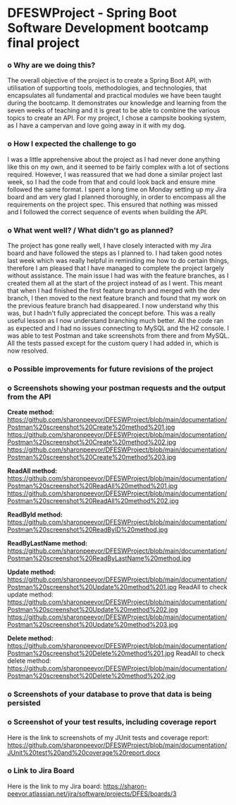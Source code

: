 # DFESWProject - Spring Boot Software Development bootcamp final project

### **o	Why are we doing this?**

The overall objective of the project is to create a Spring Boot API, with utilisation of supporting tools, methodologies, and technologies, that encapsulates all fundamental and practical modules we have been taught during the bootcamp. It demonstrates our knowledge and learning from the seven weeks of teaching and it is great to be able to combine the various topics to create an API. For my project, I chose a campsite booking system, as I have a campervan and love going away in it with my dog.

### **o	How I expected the challenge to go**

I was a little apprehensive about the project as I had never done anything like this on my own, and it seemed to be fairly complex with a lot of sections required. However, I was reassured that we had done a similar project last week, so I had the code from that and could look back and ensure mine followed the same format. I spent a long time on Monday setting up my Jira board and am very glad I planned thoroughly, in order to encompass all the requirements on the project spec. This ensured that nothing was missed and I followed the correct sequence of events when building the API.

### **o	What went well? / What didn't go as planned?**

The project has gone really well, I have closely interacted with my Jira board and have followed the steps as I planned to. I had taken good notes last week which was really helpful in reminding me how to do certain things, therefore I am pleased that I have managed to complete the project largely without assistance. The main issue I had was with the feature branches, as I created them all at the start of the project instead of as I went. This meant that when I had finished the first feature branch and merged with the dev branch, I then moved to the next feature branch and found that my work on the previous feature branch had disappeared. I now understand why this was, but I hadn't fully appreciated the concept before. This was a really useful lesson as I now understand branching much better. All the code ran as expected and I had no issues connecting to MySQL and the H2 console. I was able to test Postman and take screenshots from there and from MySQL. All the tests passed except for the custom query I had added in, which is now resolved. 

### **o	Possible improvements for future revisions of the project**








### **o	Screenshots showing your postman requests and the output from the API**

**Create method:**
https://github.com/sharonpeevor/DFESWProject/blob/main/documentation/Postman%20screenshot%20Create%20method%201.jpg
https://github.com/sharonpeevor/DFESWProject/blob/main/documentation/Postman%20screenshot%20Create%20method%202.jpg
https://github.com/sharonpeevor/DFESWProject/blob/main/documentation/Postman%20screenshot%20Create%20method%203.jpg

**ReadAll method:**
https://github.com/sharonpeevor/DFESWProject/blob/main/documentation/Postman%20screenshot%20ReadAll%20method%201.jpg
https://github.com/sharonpeevor/DFESWProject/blob/main/documentation/Postman%20screenshot%20ReadAll%20method%202.jpg

**ReadById method:**
https://github.com/sharonpeevor/DFESWProject/blob/main/documentation/Postman%20screenshot%20ReadByID%20method.jpg

**ReadByLastName method:**
https://github.com/sharonpeevor/DFESWProject/blob/main/documentation/Postman%20screenshot%20ReadByLastName%20method.jpg

**Update method:**
https://github.com/sharonpeevor/DFESWProject/blob/main/documentation/Postman%20screenshot%20Update%20method%201.jpg
ReadAll to check update method: 
https://github.com/sharonpeevor/DFESWProject/blob/main/documentation/Postman%20screenshot%20Update%20method%202.jpg
https://github.com/sharonpeevor/DFESWProject/blob/main/documentation/Postman%20screenshot%20Update%20method%203.jpg

**Delete method:**
https://github.com/sharonpeevor/DFESWProject/blob/main/documentation/Postman%20screenshot%20Delete%20method%201.jpg
ReadAll to check delete method:
https://github.com/sharonpeevor/DFESWProject/blob/main/documentation/Postman%20screenshot%20Delete%20method%202.jpg


### **o	Screenshots of your database to prove that data is being persisted**



### **o	Screenshot of your test results, including coverage report**

Here is the link to screenshots of my JUnit tests and coverage report:
https://github.com/sharonpeevor/DFESWProject/blob/main/documentation/JUnit%20test%20and%20coverage%20report.docx

### **o	Link to Jira Board**

Here is the link to my Jira board:
https://sharon-peevor.atlassian.net/jira/software/projects/DFES/boards/3
